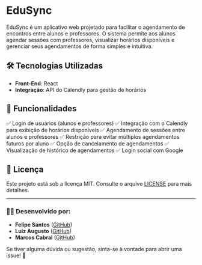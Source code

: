 # EduSync

EduSync é um aplicativo web projetado para facilitar o agendamento de encontros entre alunos e professores. O sistema permite aos alunos agendar sessões com professores, visualizar horários disponíveis e gerenciar seus agendamentos de forma simples e intuitiva.

## 🛠 Tecnologias Utilizadas

- **Front-End**: React
- **Integração**: API do Calendly para gestão de horários

## 🚀 Funcionalidades

✅ Login de usuários (alunos e professores)
✅ Integração com o Calendly para exibição de horários disponíveis
✅ Agendamento de sessões entre alunos e professores
✅ Restrição para evitar múltiplos agendamentos futuros por aluno
✅ Opção de cancelamento de agendamentos
✅ Visualização de histórico de agendamentos
✅ Login social com Google

## 📜 Licença

Este projeto está sob a licença MIT. Consulte o arquivo [LICENSE](LICENSE) para mais detalhes.

---

### 🧑‍💻 Desenvolvido por:
- **Felipe Santos** ([GitHub](https://github.com/lsantosfelipe1))
- **Luiz Augusto**  ([GitHub](https://github.com/LuizzzM))
- **Marcos Cabral** ([GitHub](https://github.com/Markkjjk))

Se tiver alguma dúvida ou sugestão, sinta-se à vontade para abrir uma issue! 🚀

